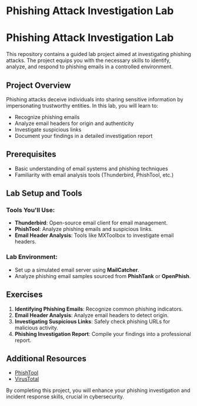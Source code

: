 # Phishing Attack Investigation Lab
# Phishing Attack Investigation Lab

This repository contains a guided lab project aimed at investigating phishing attacks. The project equips you with the necessary skills to identify, analyze, and respond to phishing emails in a controlled environment. 

## Project Overview

Phishing attacks deceive individuals into sharing sensitive information by impersonating trustworthy entities. In this lab, you will learn to:
- Recognize phishing emails
- Analyze email headers for origin and authenticity
- Investigate suspicious links
- Document your findings in a detailed investigation report

## Prerequisites

- Basic understanding of email systems and phishing techniques
- Familiarity with email analysis tools (Thunderbird, PhishTool, etc.)

## Lab Setup and Tools

### Tools You'll Use:
- **Thunderbird**: Open-source email client for email management.
- **PhishTool**: Analyze phishing emails and suspicious links.
- **Email Header Analysis**: Tools like MXToolbox to investigate email headers.

### Lab Environment:
- Set up a simulated email server using **MailCatcher**.
- Analyze phishing email samples sourced from **PhishTank** or **OpenPhish**.

## Exercises

1. **Identifying Phishing Emails**: Recognize common phishing indicators.
2. **Email Header Analysis**: Analyze email headers to detect origin.
3. **Investigating Suspicious Links**: Safely check phishing URLs for malicious activity.
4. **Phishing Investigation Report**: Compile your findings into a professional report.

## Additional Resources
- [PhishTool](https://phishtool.com)
- [VirusTotal](https://www.virustotal.com)

By completing this project, you will enhance your phishing investigation and incident response skills, crucial in cybersecurity.
